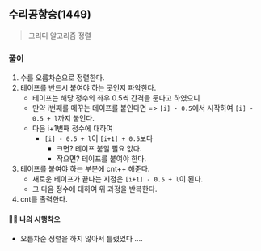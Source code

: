 ## 수리공항승(1449)

> 그리디 알고리즘
> 정렬

### 풀이

1. 수를 오름차순으로 정렬한다.
2. 테이프를 반드시 붙여야 하는 곳인지 파악한다.
   - 테이프는 해당 정수의 좌우 0.5씩 간격을 둔다고 하였으니
   - 만약 i번째를 메꾸는 테이프를 붙인다면 => `[i] - 0.5`에서 시작하여 `[i] - 0.5 + l`까지 붙인다.
   - 다음 i+1번째 정수에 대하여
     - `[i] - 0.5 + l`이 `[i+1] + 0.5`보다
       - 크면? 테이프 붙일 필요 없다.
       - 작으면? 테이프를 붙여야 한다.
3. 테이프를 붙여야 하는 부분에 cnt++ 해준다.
   - 새로운 테이프가 끝나는 지점은 `[i+1] - 0.5 + l`이 된다.
   - 그 다음 정수에 대하여 위 과정을 반복한다.
4. cnt를 출력한다.

#### 🤦‍♀️ 나의 시행착오

- 오름차순 정렬을 하지 않아서 틀렸었다 ....
